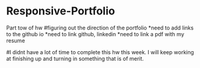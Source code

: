 # Responsive-Portfolio
Part tow of hw
#figuring out the direction of the portfolio
*need to add links to the github io
*need to link github, linkedin
*need to link a pdf with my resume

#I didnt have a lot of time to complete this hw this week. I will keep working at finishing up and turning in something that is of merit.
